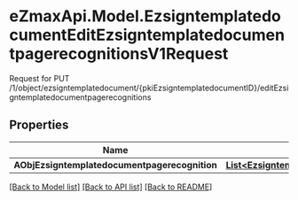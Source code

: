 # eZmaxApi.Model.EzsigntemplatedocumentEditEzsigntemplatedocumentpagerecognitionsV1Request
Request for PUT /1/object/ezsigntemplatedocument/{pkiEzsigntemplatedocumentID}/editEzsigntemplatedocumentpagerecognitions

## Properties

Name | Type | Description | Notes
------------ | ------------- | ------------- | -------------
**AObjEzsigntemplatedocumentpagerecognition** | [**List&lt;EzsigntemplatedocumentpagerecognitionRequestCompound&gt;**](EzsigntemplatedocumentpagerecognitionRequestCompound.md) |  | 

[[Back to Model list]](../README.md#documentation-for-models) [[Back to API list]](../README.md#documentation-for-api-endpoints) [[Back to README]](../README.md)

